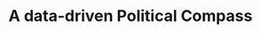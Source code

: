 ---
layout: page
title: A data-driven Political Compass
description: Analyzed a dataset of ~180 milion quotations from news media from 2008 and 2020 to infer a new Political Compass based on quotes from US politicians.
img: assets/img/3Dcompass.png
redirect: https://the-political-compass.github.io/data-driven-political-compass/
importance: 1
category: Past
tags: [topic-classification, sentiment-analysis, dimensionality-reduction, data-story]
---